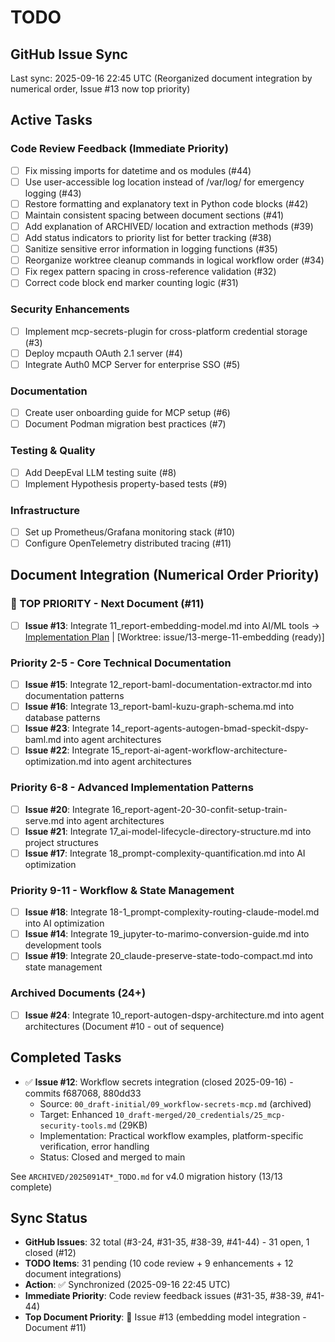# TODO

## GitHub Issue Sync
Last sync: 2025-09-16 22:45 UTC (Reorganized document integration by numerical order, Issue #13 now top priority)

## Active Tasks

### Code Review Feedback (Immediate Priority)
- [ ] Fix missing imports for datetime and os modules (#44)
- [ ] Use user-accessible log location instead of /var/log/ for emergency logging (#43)
- [ ] Restore formatting and explanatory text in Python code blocks (#42)
- [ ] Maintain consistent spacing between document sections (#41)
- [ ] Add explanation of ARCHIVED/ location and extraction methods (#39)
- [ ] Add status indicators to priority list for better tracking (#38)
- [ ] Sanitize sensitive error information in logging functions (#35)
- [ ] Reorganize worktree cleanup commands in logical workflow order (#34)
- [ ] Fix regex pattern spacing in cross-reference validation (#32)
- [ ] Correct code block end marker counting logic (#31)

### Security Enhancements
- [ ] Implement mcp-secrets-plugin for cross-platform credential storage (#3)
- [ ] Deploy mcpauth OAuth 2.1 server (#4)
- [ ] Integrate Auth0 MCP Server for enterprise SSO (#5)

### Documentation
- [ ] Create user onboarding guide for MCP setup (#6)
- [ ] Document Podman migration best practices (#7)

### Testing & Quality
- [ ] Add DeepEval LLM testing suite (#8)
- [ ] Implement Hypothesis property-based tests (#9)

### Infrastructure
- [ ] Set up Prometheus/Grafana monitoring stack (#10)
- [ ] Configure OpenTelemetry distributed tracing (#11)

## Document Integration (Numerical Order Priority)

### 🔴 TOP PRIORITY - Next Document (#11)
- [ ] **Issue #13**: Integrate 11_report-embedding-model.md into AI/ML tools
      → [Implementation Plan](TODO_FOR_issue-13-merge-11-embedding.md) | [Worktree: issue/13-merge-11-embedding (ready)]

### Priority 2-5 - Core Technical Documentation
- [ ] **Issue #15**: Integrate 12_report-baml-documentation-extractor.md into documentation patterns
- [ ] **Issue #16**: Integrate 13_report-baml-kuzu-graph-schema.md into database patterns
- [ ] **Issue #23**: Integrate 14_report-agents-autogen-bmad-speckit-dspy-baml.md into agent architectures
- [ ] **Issue #22**: Integrate 15_report-ai-agent-workflow-architecture-optimization.md into agent architectures

### Priority 6-8 - Advanced Implementation Patterns
- [ ] **Issue #20**: Integrate 16_report-agent-20-30-confit-setup-train-serve.md into agent architectures
- [ ] **Issue #21**: Integrate 17_ai-model-lifecycle-directory-structure.md into project structures
- [ ] **Issue #17**: Integrate 18_prompt-complexity-quantification.md into AI optimization

### Priority 9-11 - Workflow & State Management
- [ ] **Issue #18**: Integrate 18-1_prompt-complexity-routing-claude-model.md into AI optimization
- [ ] **Issue #14**: Integrate 19_jupyter-to-marimo-conversion-guide.md into development tools
- [ ] **Issue #19**: Integrate 20_claude-preserve-state-todo-compact.md into state management

### Archived Documents (24+)
- [ ] **Issue #24**: Integrate 10_report-autogen-dspy-architecture.md into agent architectures (Document #10 - out of sequence)

## Completed Tasks
- ✅ **Issue #12**: Workflow secrets integration (closed 2025-09-16) - commits f687068, 880dd33
  - Source: `00_draft-initial/09_workflow-secrets-mcp.md` (archived)
  - Target: Enhanced `10_draft-merged/20_credentials/25_mcp-security-tools.md` (29KB)
  - Implementation: Practical workflow examples, platform-specific verification, error handling
  - Status: Closed and merged to main

See `ARCHIVED/20250914T*_TODO.md` for v4.0 migration history (13/13 complete)

## Sync Status
- **GitHub Issues**: 32 total (#3-24, #31-35, #38-39, #41-44) - 31 open, 1 closed (#12)
- **TODO Items**: 31 pending (10 code review + 9 enhancements + 12 document integrations)
- **Action**: ✅ Synchronized (2025-09-16 22:45 UTC)
- **Immediate Priority**: Code review feedback issues (#31-35, #38-39, #41-44)
- **Top Document Priority**: 🔴 Issue #13 (embedding model integration - Document #11)